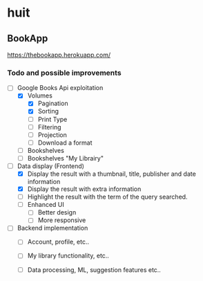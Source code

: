 # huit

## BookApp

https://thebookapp.herokuapp.com/

### Todo and possible improvements

- [ ] Google Books Api exploitation
    - [x] Volumes
        - [x] Pagination
        - [x] Sorting
        - [ ] Print Type
        - [ ] Filtering
        - [ ] Projection
        - [ ] Download a format
    - [ ] Bookshelves
    - [ ] Bookshelves "My Librairy"
- [ ] Data display (Frontend)
    - [x] Display the result with a thumbnail, title, publisher and date information
    - [x] Display the result with extra information
    - [ ] Highlight the result with the term of the query searched.
    - [ ] Enhanced UI
        - [ ] Better design
        - [ ] More responsive
- [ ] Backend implementation
    - [ ] Account, profile, etc..
    - [ ] My library functionality, etc..
    - [ ] Data processing, ML, suggestion features etc..

